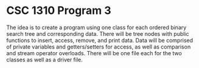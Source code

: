 # CSC 1310 Program 3
The idea is to create a program using one class for each ordered binary search tree and corresponding data. There will be tree nodes with public functions to insert, access, remove, and print data. Data will be comprised of private variables and getters/setters for access, as well as comparison and stream operator overloads. There will be one file each for the two classes as well as a driver file.